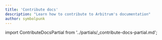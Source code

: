 ```yaml
---
title: 'Contribute docs'
description: "Learn how to contribute to Arbitrum's documentation"
author: symbolpunk
---
```


import ContributeDocsPartial from '../partials/_contribute-docs-partial.md';

<ContributeDocsPartial />
